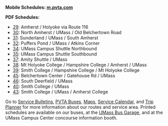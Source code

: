 **Mobile Schedules: [m.pvta.com][m]**

**PDF Schedules:**

* [29][VS]: Amherst / Holyoke via Route 116
* [30][30]: North Amherst / UMass / Old Belchertown Road
* [31][31]: Sunderland / UMass / South Amherst
* [32][OR]: Puffers Pond / UMass / Atkins Corner
* [34][CS]: UMass Campus Shuttle Northbound
* [35][CS]: UMass Campus Shuttle Southbound
* [37][37]: Amity Shuttle / UMass
* [38][38]: Mt Holyoke College / Hampshire College / Amherst / UMass
* [39][39]: Smith College / Hampshire College / Mt Holyoke College
* [45][OR]: Belchertown Center / Gatehouse Rd / UMass
* [46][OR]: South Deerfield / UMass
* [40][VS]: Smith College / UMass
* [43][VS]: Smith College / UMass / Amherst College

Go to [Service Bulletins][news], [PVTA Buses][bus], [Maps][maps], [Service Calendar][cal],
and [Trip Planner][trip] for more information about our routes and service area. Printed
schedules are available on our buses, at the [UMass Bus Garage][dir], and at the UMass
Campus Center concourse information booth.

[30]: pdf/route30.pdf
[31]: pdf/route31.pdf
[37]: pdf/route37.pdf
[38]: pdf/route38.pdf
[39]: pdf/route39.pdf
[CS]: pdf/route34and35.pdf
[OR]: pdf/outreach.pdf
[VS]: other_routes.html

[m]:    http://m.pvta.com/
[news]: news.html
[bus]:  buses.html
[maps]: maps.html
[cal]:  calendar.html
[trip]: trip_planner.html
[dir]:  directions.html
